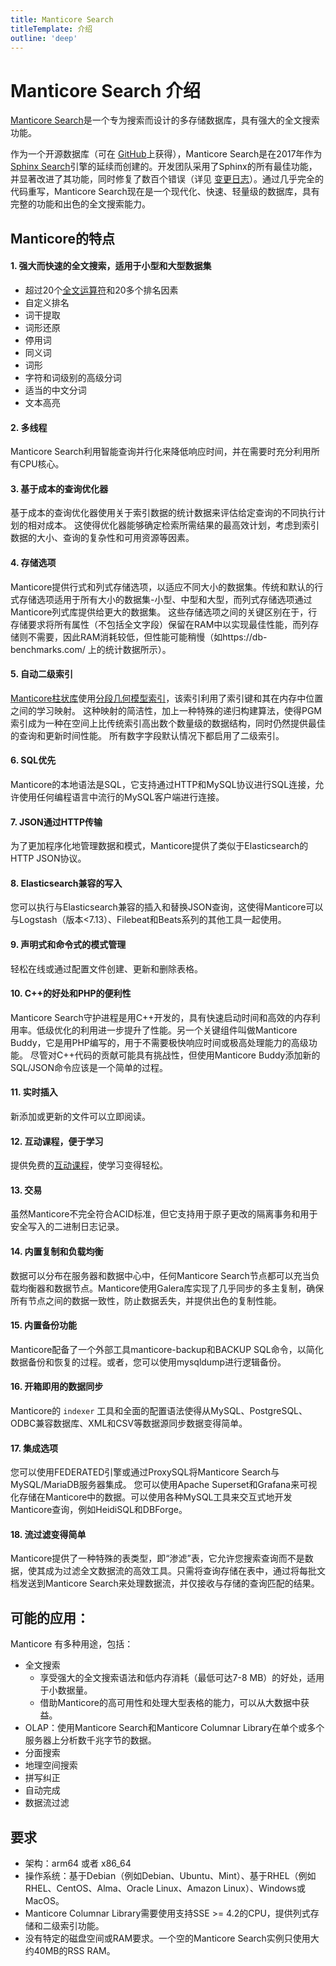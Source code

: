 ```yaml
---
title: Manticore Search
titleTemplate: 介绍
outline: 'deep'
---
```


# Manticore Search 介绍

<u>Manticore Search</u>是一个专为搜索而设计的多存储数据库，具有强大的全文搜索功能。

作为一个开源数据库（可在 [GitHub](https://github.com/manticoresoftware/manticoresearch/)上获得），Manticore Search是在2017年作为 [Sphinx Search](https://sphinxsearch.com/)引擎的延续而创建的。开发团队采用了Sphinx的所有最佳功能，并显著改进了其功能，同时修复了数百个错误（详见 [变更日志](https://manual.manticoresearch.com/Changelog)）。通过几乎完全的代码重写，Manticore Search现在是一个现代化、快速、轻量级的数据库，具有完整的功能和出色的全文搜索能力。

## Manticore的特点
#### 1. 强大而快速的全文搜索，适用于小型和大型数据集
- 超过20个[全文运算符](https://play.manticoresearch.com/fulltextintro/)和20多个排名因素
- 自定义排名
- 词干提取
- 词形还原
- 停用词
- 同义词
- 词形
- 字符和词级别的高级分词
- 适当的中文分词
- 文本高亮

#### 2. 多线程
Manticore Search利用智能查询并行化来降低响应时间，并在需要时充分利用所有CPU核心。

#### 3. 基于成本的查询优化器
基于成本的查询优化器使用关于索引数据的统计数据来评估给定查询的不同执行计划的相对成本。
这使得优化器能够确定检索所需结果的最高效计划，考虑到索引数据的大小、查询的复杂性和可用资源等因素。

#### 4. 存储选项
Manticore提供行式和列式存储选项，以适应不同大小的数据集。传统和默认的行式存储选项适用于所有大小的数据集-小型、中型和大型，而列式存储选项通过Manticore列式库提供给更大的数据集。
这些存储选项之间的关键区别在于，行存储要求将所有属性（不包括全文字段）保留在RAM中以实现最佳性能，而列存储则不需要，因此RAM消耗较低，但性能可能稍慢（如https://db-benchmarks.com/ 上的统计数据所示）。

#### 5. 自动二级索引
[Manticore柱状库](https://github.com/manticoresoftware/columnar/)使用[分段几何模型索引](https://github.com/gvinciguerra/PGM-index)，该索引利用了索引键和其在内存中位置之间的学习映射。
这种映射的简洁性，加上一种特殊的递归构建算法，使得PGM索引成为一种在空间上比传统索引高出数个数量级的数据结构，同时仍然提供最佳的查询和更新时间性能。
所有数字字段默认情况下都启用了二级索引。

#### 6. SQL优先
Manticore的本地语法是SQL，它支持通过HTTP和MySQL协议进行SQL连接，允许使用任何编程语言中流行的MySQL客户端进行连接。

#### 7. JSON通过HTTP传输
为了更加程序化地管理数据和模式，Manticore提供了类似于Elasticsearch的HTTP JSON协议。

#### 8. Elasticsearch兼容的写入
您可以执行与Elasticsearch兼容的插入和替换JSON查询，这使得Manticore可以与Logstash（版本<7.13）、Filebeat和Beats系列的其他工具一起使用。

#### 9. 声明式和命令式的模式管理
轻松在线或通过配置文件创建、更新和删除表格。

#### 10. C++的好处和PHP的便利性
Manticore Search守护进程是用C++开发的，具有快速启动时间和高效的内存利用率。低级优化的利用进一步提升了性能。另一个关键组件叫做Manticore Buddy，它是用PHP编写的，用于不需要极快响应时间或极高处理能力的高级功能。
尽管对C++代码的贡献可能具有挑战性，但使用Manticore Buddy添加新的SQL/JSON命令应该是一个简单的过程。

#### 11. 实时插入
新添加或更新的文件可以立即阅读。

#### 12. 互动课程，便于学习
提供免费的[互动课程](https://play.manticoresearch.com/)，使学习变得轻松。

#### 13. 交易
虽然Manticore不完全符合ACID标准，但它支持用于原子更改的隔离事务和用于安全写入的二进制日志记录。

#### 14. 内置复制和负载均衡
数据可以分布在服务器和数据中心中，任何Manticore Search节点都可以充当负载均衡器和数据节点。Manticore使用Galera库实现了几乎同步的多主复制，确保所有节点之间的数据一致性，防止数据丢失，并提供出色的复制性能。

#### 15. 内置备份功能
Manticore配备了一个外部工具manticore-backup和BACKUP SQL命令，以简化数据备份和恢复的过程。或者，您可以使用mysqldump进行逻辑备份。

#### 16. 开箱即用的数据同步
Manticore的 `indexer` 工具和全面的配置语法使得从MySQL、PostgreSQL、ODBC兼容数据库、XML和CSV等数据源同步数据变得简单。

#### 17. 集成选项
您可以使用FEDERATED引擎或通过ProxySQL将Manticore Search与MySQL/MariaDB服务器集成。
您可以使用Apache Superset和Grafana来可视化存储在Manticore中的数据。可以使用各种MySQL工具来交互式地开发Manticore查询，例如HeidiSQL和DBForge。

#### 18. 流过滤变得简单
Manticore提供了一种特殊的表类型，即“渗滤”表，它允许您搜索查询而不是数据，使其成为过滤全文数据流的高效工具。只需将查询存储在表中，通过将每批文档发送到Manticore Search来处理数据流，并仅接收与存储的查询匹配的结果。

## 可能的应用：

Manticore 有多种用途，包括：

- 全文搜索
    - 享受强大的全文搜索语法和低内存消耗（最低可达7-8 MB）的好处，适用于小数据量。
    - 借助Manticore的高可用性和处理大型表格的能力，可以从大数据中获益。
- OLAP：使用Manticore Search和Manticore Columnar Library在单个或多个服务器上分析数千兆字节的数据。
- 分面搜索
- 地理空间搜索
- 拼写纠正
- 自动完成
- 数据流过滤

## 要求

- 架构：arm64 或者 x86_64
- 操作系统：基于Debian（例如Debian、Ubuntu、Mint）、基于RHEL（例如RHEL、CentOS、Alma、Oracle Linux、Amazon Linux）、Windows或MacOS。
- Manticore Columnar Library需要使用支持SSE >= 4.2的CPU，提供列式存储和二级索引功能。
- 没有特定的磁盘空间或RAM要求。一个空的Manticore Search实例只使用大约40MB的RSS RAM。
